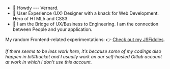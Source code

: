 - 👋 Howdy --- Vernard.
- 👀 User Experience (UX) Designer with a knack for Web Development. Hero of HTML5 and CSS3.
- 🌱 I am the Bridge of UX/Business to Engineering.  I am the connection between People and your application.

My random Frontend-related experimentations: 👉 [Check out my JSFiddles](https://jsfiddle.net/u/vm7488/fiddles/).

*If there seems to be less work here, it's because some of my codings also happen in bit#bucket and I usually work on our self-hosted Gitlab account at work in which I don't use this account.*

<!---
vince7488/vince7488 is a ✨ special ✨ repository because its `README.md` (this file) appears on your GitHub profile.
You can click the Preview link to take a look at your changes.
--->
